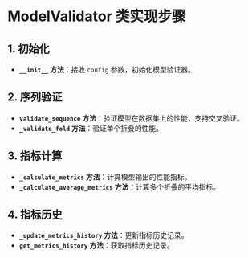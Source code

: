 # ModelValidator 类实现步骤

## 1. 初始化
- **`__init__` 方法**：接收 `config` 参数，初始化模型验证器。

## 2. 序列验证
- **`validate_sequence` 方法**：验证模型在数据集上的性能，支持交叉验证。
- **`_validate_fold` 方法**：验证单个折叠的性能。

## 3. 指标计算
- **`_calculate_metrics` 方法**：计算模型输出的性能指标。
- **`_calculate_average_metrics` 方法**：计算多个折叠的平均指标。

## 4. 指标历史
- **`_update_metrics_history` 方法**：更新指标历史记录。
- **`get_metrics_history` 方法**：获取指标历史记录。 